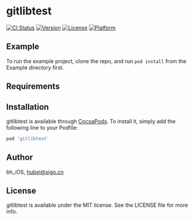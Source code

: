 # gitlibtest

[![CI Status](https://img.shields.io/travis/bh_iOS/gitlibtest.svg?style=flat)](https://travis-ci.org/bh_iOS/gitlibtest)
[![Version](https://img.shields.io/cocoapods/v/gitlibtest.svg?style=flat)](https://cocoapods.org/pods/gitlibtest)
[![License](https://img.shields.io/cocoapods/l/gitlibtest.svg?style=flat)](https://cocoapods.org/pods/gitlibtest)
[![Platform](https://img.shields.io/cocoapods/p/gitlibtest.svg?style=flat)](https://cocoapods.org/pods/gitlibtest)

## Example

To run the example project, clone the repo, and run `pod install` from the Example directory first.

## Requirements

## Installation

gitlibtest is available through [CocoaPods](https://cocoapods.org). To install
it, simply add the following line to your Podfile:

```ruby
pod 'gitlibtest'
```

## Author

bh_iOS, hubei@sigo.cn

## License

gitlibtest is available under the MIT license. See the LICENSE file for more info.
